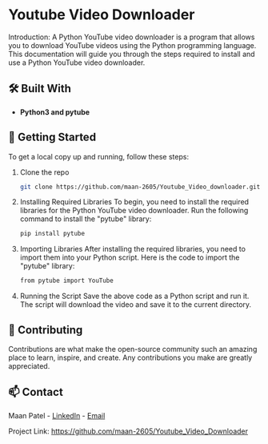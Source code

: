 # Youtube Video Downloader

Introduction: A Python YouTube video downloader is a program that allows you to download YouTube videos using the Python programming language. This documentation will guide you through the steps required to install and use a Python YouTube video downloader.


## 🛠️ Built With

- **Python3 and pytube**

## 🚀 Getting Started

To get a local copy up and running, follow these steps:

1. Clone the repo
   ```sh
   git clone https://github.com/maan-2605/Youtube_Video_downloader.git

2. Installing Required Libraries To begin, you need to install the required libraries for the Python YouTube video downloader. Run the following command to install the "pytube" library:
    ```sh
   pip install pytube
    
3. Importing Libraries After installing the required libraries, you need to import them into your Python script. Here is the code to import the "pytube" library:  
     ```sh
   from pytube import YouTube

4.  Running the Script Save the above code as a Python script and run it. The script will download the video and save it to the current directory.

## 🤝 Contributing
Contributions are what make the open-source community such an amazing place to learn, inspire, and create. Any contributions you make are greatly appreciated.

## 📫 Contact
Maan Patel - [LinkedIn](https://www.linkedin.com/in/maan-patel-9ba0322ab) - [Email](mailto:maanpatel386@gmail.com)

Project Link: https://github.com/maan-2605/Youtube_Video_Downloader
